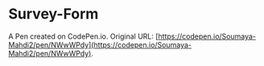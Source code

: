 # Survey-Form

A Pen created on CodePen.io. Original URL: [https://codepen.io/Soumaya-Mahdi2/pen/NWwWPdy](https://codepen.io/Soumaya-Mahdi2/pen/NWwWPdy).


